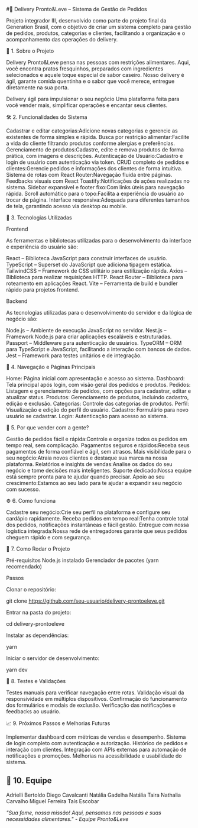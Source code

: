 #📇 Delivery Pronto&Leve – Sistema de Gestão de Pedidos

Projeto integrador III, desenvolvido como parte do projeto final da Generation Brasil, com o objetivo de criar um sistema completo para gestão de pedidos, produtos, categorias e clientes, facilitando a organização e o acompanhamento das operações do delivery.

🧾 1. Sobre o Projeto

Delivery Pronto&Leve pensa nas pessoas com restrições alimentares. Aqui, você encontra pratos fresquinhos, preparados com ingredientes selecionados e aquele toque especial de sabor caseiro.
Nosso delivery é ágil, garante comida quentinha e o sabor que você merece, entregue diretamente na sua porta.

Delivery ágil para impulsionar o seu negócio
Uma plataforma feita para você vender mais, simplificar operações e encantar seus clientes.

🛠️ 2. Funcionalidades do Sistema

Cadastrar e editar categorias:Adicione novas categorias e gerencie as existentes de forma simples e rápida.
Busca por restrição alimentar:Facilite a vida do cliente filtrando produtos conforme alergias e preferências.
Gerenciamento de produtos:Cadastre, edite e remova produtos de forma prática, com imagens e descrições.
Autenticação de Usuário:Cadastro e login de usuário com autenticação via token.
CRUD completo de pedidos e clientes:Gerencie pedidos e informações dos clientes de forma intuitiva.
Sistema de rotas com React Router:Navegação fluida entre páginas.
Feedbacks visuais com React Toastify:Notificações de ações realizadas no sistema.
Sidebar expansível e footer fixo:Com links úteis para navegação rápida.
Scroll automático para o topo:Facilita a experiência do usuário ao trocar de página.
Interface responsiva:Adequada para diferentes tamanhos de tela, garantindo acesso via desktop ou mobile.

🧰 3. Tecnologias Utilizadas

Frontend

As ferramentas e bibliotecas utilizadas para o desenvolvimento da interface e experiência do usuário são:

React – Biblioteca JavaScript para construir interfaces de usuário.
TypeScript – Superset do JavaScript que adiciona tipagem estática.
TailwindCSS – Framework de CSS utilitário para estilização rápida.
Axios – Biblioteca para realizar requisições HTTP.
React Router – Biblioteca para roteamento em aplicações React.
Vite – Ferramenta de build e bundler rápido para projetos frontend.

Backend

As tecnologias utilizadas para o desenvolvimento do servidor e da lógica de negócio são:

Node.js – Ambiente de execução JavaScript no servidor.
Nest.js – Framework Node.js para criar aplicações escaláveis e estruturadas.
Passport – Middleware para autenticação de usuários.
TypeORM – ORM para TypeScript e JavaScript, facilitando a interação com bancos de dados.
Jest – Framework para testes unitários e de integração.

🧭 4. Navegação e Páginas Principais

Home: Página inicial com apresentação e acesso ao sistema.
Dashboard: Tela principal após login, com visão geral dos pedidos e produtos.
Pedidos: Listagem e gerenciamento de pedidos, com opções para cadastrar, editar e atualizar status.
Produtos: Gerenciamento de produtos, incluindo cadastro, edição e exclusão.
Categorias: Controle das categorias de produtos.
Perfil: Visualização e edição do perfil do usuário.
Cadastro: Formulário para novo usuário se cadastrar.
Login: Autenticação para acesso ao sistema.

📌 5. Por que vender com a gente?

Gestão de pedidos fácil e rápida:Controle e organize todos os pedidos em tempo real, sem complicação.
Pagamentos seguros e rápidos:Receba seus pagamentos de forma confiável e ágil, sem atrasos.
Mais visibilidade para o seu negócio:Atraia novos clientes e destaque sua marca na nossa plataforma.
Relatórios e insights de vendas:Analise os dados do seu negócio e tome decisões mais inteligentes.
Suporte dedicado:Nossa equipe está sempre pronta para te ajudar quando precisar.
Apoio ao seu crescimento:Estamos ao seu lado para te ajudar a expandir seu negócio com sucesso.

⚙️ 6. Como funciona

Cadastre seu negócio:Crie seu perfil na plataforma e configure seu cardápio rapidamente.
Receba pedidos em tempo real:Tenha controle total dos pedidos, notificações instantâneas e fácil gestão.
Entregue com nossa logística integrada:Nossa rede de entregadores garante que seus pedidos cheguem rápido e com segurança.

🚀 7. Como Rodar o Projeto

Pré-requisitos
Node.js instalado
Gerenciador de pacotes (yarn recomendado)

Passos

Clonar o repositório:

git clone https://github.com/seu-usuario/delivery-prontoeleve.git

Entrar na pasta do projeto:

cd delivery-prontoeleve

Instalar as dependências:

yarn

Iniciar o servidor de desenvolvimento:

yarn dev

🧪 8. Testes e Validações

Testes manuais para verificar navegação entre rotas.
Validação visual da responsividade em múltiplos dispositivos.
Confirmação do funcionamento dos formulários e modais de exclusão.
Verificação das notificações e feedbacks ao usuário.

📈 9. Próximos Passos e Melhorias Futuras

Implementar dashboard com métricas de vendas e desempenho.
Sistema de login completo com autenticação e autorização.
Histórico de pedidos e interação com clientes.
Integração com APIs externas para automação de notificações e promoções.
Melhorias na acessibilidade e usabilidade do sistema.

## 👥 10. Equipe

Adrielli Bertoldo
Diego Cavalcanti
Natália Gadelha
Natália Taira
Nathalia Carvalho
Miguel Ferreira
Taís Escobar

*"Sua fome, nossa missão! Aqui, pensamos nas pessoas e suas necessidades alimentares." - Equipe Pronto&Leve*

